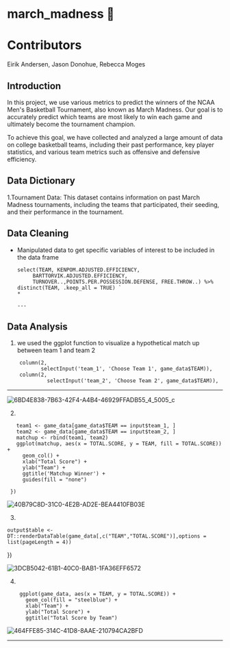 # march_madness 🏀

# Contributors
Eirik Andersen, Jason Donohue, Rebecca Moges

## Introduction 

In this project, we use various metrics to predict the winners of the NCAA Men's Basketball Tournament, also known as March Madness. Our goal is to accurately predict which teams are most likely to win each game and ultimately become the tournament champion.

To achieve this goal, we have collected and analyzed a large amount of data on college basketball teams, including their past performance, key player statistics, and various team metrics such as offensive and defensive efficiency.

 ## Data Dictionary
 
 1.Tournament Data: This dataset contains information on past March Madness tournaments, including the teams that participated, their seeding, and their performance in the tournament.
 
## Data Cleaning 
* Manipulated data to get specific variables of interest to be included in the data frame

    ```game_data <- read.csv("2023_game_data.csv") %>%
  select(TEAM, KENPOM.ADJUSTED.EFFICIENCY,
         BARTTORVIK.ADJUSTED.EFFICIENCY,
         TURNOVER..,POINTS.PER.POSSESSION.DEFENSE, FREE.THROW..) %>%
  distinct(TEAM, .keep_all = TRUE) `
  * 

  ---
 
 ## Data Analysis
 
 1. we used the ggplot function to visualize a hypothetical match up between team 1 and team 2

``` fluidRow(
    column(2,
           selectInput('team_1', 'Choose Team 1', game_data$TEAM)),
    column(2,
             selectInput('team_2', 'Choose Team 2', game_data$TEAM)),
```
---

![6BD4E838-7B63-42F4-A4B4-46929FFADB55_4_5005_c](https://user-images.githubusercontent.com/113206712/227397128-6ed55970-3489-42c0-a863-b1070fb40c7d.jpeg)


2.
  
 ``` output$plot_01 <- renderPlot({
    team1 <- game_data[game_data$TEAM == input$team_1, ] 
    team2 <- game_data[game_data$TEAM == input$team_2, ]
    matchup <- rbind(team1, team2)
    ggplot(matchup, aes(x = TOTAL.SCORE, y = TEAM, fill = TOTAL.SCORE)) + 
      geom_col() + 
      xlab("Total Score") + 
      ylab("Team") + 
      ggtitle('Matchup Winner') +
      guides(fill = "none")
    
  })
  ```
  ![40B79C8D-31C0-4E2B-AD2E-BEA4410FB03E](https://user-images.githubusercontent.com/113206712/227397136-34b78fe2-e2a1-4011-938d-e2f90f7f0343.jpeg)

3. 

``` 
output$table <- DT::renderDataTable(game_data[,c("TEAM","TOTAL.SCORE")],options = list(pageLength = 4))
```

})

![3DCB5042-61B1-40C0-BAB1-1FA36EFF6572](https://user-images.githubusercontent.com/113206712/227397153-37f2d5af-a6bf-4495-a3a5-220f5312901d.jpeg)

4. 

```  output$plot_02 <- renderPlot({
    ggplot(game_data, aes(x = TEAM, y = TOTAL.SCORE)) +
      geom_col(fill = "steelblue") +
      xlab("Team") +
      ylab("Total Score") +
      ggtitle("Total Score by Team")
```
      
![464FFE85-314C-41D8-8AAE-210794CA2BFD](https://user-images.githubusercontent.com/113206712/227397176-694e5d85-4199-4ab9-8ab8-547246f0eabf.jpeg)



---

  
  
    
  
